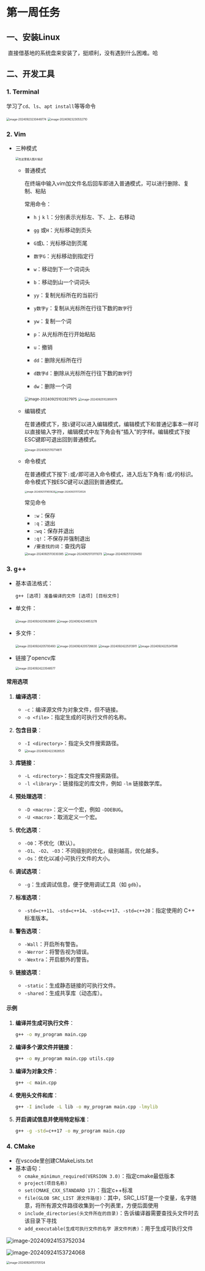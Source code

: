# **第一周任务**

## 一、安装Linux

​	直接借基地的系统盘来安装了，挺顺利，没有遇到什么困难。哈

## 二、开发工具

### 1. Terminal

学习了`cd`、`ls`、`apt install`等等命令

<img src="/home/laurent/.config/Typora/typora-user-images/image-20240923230448774.png" alt="image-20240923230448774" style="zoom:50%;" />

<img src="/home/laurent/.config/Typora/typora-user-images/image-20240923230532710.png" alt="image-20240923230532710" style="zoom:50%;" />

### 2. Vim

- 三种模式

  <img src="https://i-blog.csdnimg.cn/blog_migrate/93519d09968c6d719e2a34bf89b17e37.png" alt="在这里插入图片描述" style="zoom:50%;" />

  - 普通模式

    在终端中输入vim加文件名后回车即进入普通模式，可以进行删除、复制、粘贴

    常用命令：

    - `h` `j` `k` `l`：分别表示光标左、下、上、右移动
    - `gg` 或`H`：光标移动到页头
    - `G`或`L`：光标移动到页尾
    - `数字G`：光标移动到指定行
    - `w`：移动到下一个词词头
    - `b`：移动到山一个词词头

    - `yy`：复制光标所在的当前行
    - `y数字y`：复制从光标所在行往下数的`数字`行
    - `yw`：复制一个词
    - `p`：从光标所在行开始粘贴
    - `u`：撤销
    - `dd`：删除光标所在行
    - `d数字d`：删除从光标所在行往下数的`数字`行
    - `dw`：删除一个词

    <img src="/home/laurent/.config/Typora/typora-user-images/image-20240925102827975.png" alt="image-20240925102827975" style="zoom: 67%;" />

    <img src="/home/laurent/.config/Typora/typora-user-images/image-20240925102859179.png" alt="image-20240925102859179" style="zoom:50%;" />

  - 编辑模式

    在普通模式下，按`i`键可以进入编辑模式，编辑模式下和普通记事本一样可以直接输入字符，编辑模式中左下角会有“插入”的字样。编辑模式下按ESC键即可退出回到普通模式。

    <img src="/home/laurent/.config/Typora/typora-user-images/image-20240925110714611.png" alt="image-20240925110714611" style="zoom:50%;" />

  - 命令模式

    在普通模式下按下`:`或`/`即可进入命令模式，进入后左下角有`:`或`/`的标识。命令模式下按ESC键可以退回到普通模式。

    <img src="/home/laurent/.config/Typora/typora-user-images/image-20240925111655620.png" alt="image-20240925111655620" style="zoom:40%;" /><img src="/home/laurent/.config/Typora/typora-user-images/image-20240925111728528.png" alt="image-20240925111728528" style="zoom:40%;" />

    常见命令

    - `:w`：保存
    - `:q`：退出
    - `:wq`：保存并退出
    - `:q!`：不保存并强制退出
    - `/要查找的词`：查找内容

    <img src="/home/laurent/.config/Typora/typora-user-images/image-20240925113030385.png" alt="image-20240925113030385" style="zoom:50%;" />

    <img src="/home/laurent/.config/Typora/typora-user-images/image-20240925113111073.png" alt="image-20240925113111073" style="zoom:50%;" />

    <img src="/home/laurent/.config/Typora/typora-user-images/image-20240925113129450.png" alt="image-20240925113129450" style="zoom:50%;" />

    

### 3. g++

- 基本语法格式：

  ```
  g++ [选项] 准备编译的文件 [选项] [目标文件]
  ```

- 单文件：

  <img src="/home/laurent/.config/Typora/typora-user-images/image-20240924205626895.png" alt="image-20240924205626895" style="zoom:50%;" />

  <img src="/home/laurent/.config/Typora/typora-user-images/image-20240924204853278.png" alt="image-20240924204853278" style="zoom:50%;" />

- 多文件：

  <img src="/home/laurent/.config/Typora/typora-user-images/image-20240924205700493.png" alt="image-20240924205700493" style="zoom:50%;" />

  <img src="/home/laurent/.config/Typora/typora-user-images/image-20240924205726630.png" alt="image-20240924205726630" style="zoom:50%;" />

  <img src="/home/laurent/.config/Typora/typora-user-images/image-20240924225313911.png" alt="image-20240924225313911" style="zoom:50%;" />

  <img src="/home/laurent/.config/Typora/typora-user-images/image-20240924225241588.png" alt="image-20240924225241588" style="zoom:50%;" />

- 链接了opencv库

  <img src="/home/laurent/.config/Typora/typora-user-images/image-20240924223548577.png" alt="image-20240924223548577" style="zoom:50%;" />

  

#### 常用选项

1. **编译选项**：
   - `-c`：编译源文件为对象文件，但不链接。
   - `-o <file>`：指定生成的可执行文件的名称。

2. **包含目录**：
   - `-I <directory>`：指定头文件搜索路径。
   - <img src="/home/laurent/.config/Typora/typora-user-images/image-20240924223826525.png" alt="image-20240924223826525" style="zoom:50%;" />
   
3. **库链接**：
   - `-L <directory>`：指定库文件搜索路径。
   - `-l <library>`：链接指定的库文件，例如 `-lm` 链接数学库。

4. **预处理选项**：
   - `-D <macro>`：定义一个宏，例如 `-DDEBUG`。
   - `-U <macro>`：取消定义一个宏。

5. **优化选项**：
   - `-O0`：不优化（默认）。
   - `-O1`、`-O2`、`-O3`：不同级别的优化，级别越高，优化越多。
   - `-Os`：优化以减小可执行文件的大小。

6. **调试选项**：
   - `-g`：生成调试信息，便于使用调试工具（如 `gdb`）。

7. **标准选项**：
   - `-std=c++11`、`-std=c++14`、`-std=c++17`、`-std=c++20`：指定使用的 C++ 标准版本。

8. **警告选项**：
   - `-Wall`：开启所有警告。
   - `-Werror`：将警告视为错误。
   - `-Wextra`：开启额外的警告。

9. **链接选项**：
   - `-static`：生成静态链接的可执行文件。
   - `-shared`：生成共享库（动态库）。

#### 示例

1. **编译并生成可执行文件**：
   ```bash
   g++ -o my_program main.cpp
   ```

2. **编译多个源文件并链接**：
   ```bash
   g++ -o my_program main.cpp utils.cpp
   ```

3. **编译为对象文件**：
   ```bash
   g++ -c main.cpp
   ```

4. **使用头文件和库**：
   ```bash
   g++ -I include -L lib -o my_program main.cpp -lmylib
   ```

5. **开启调试信息并使用特定标准**：
   ```bash
   g++ -g -std=c++17 -o my_program main.cpp
   ```

### 4. CMake

- 在vscode里创建CMakeLists.txt
- 基本语句：
  - `cmake_minimun_required(VERSION 3.0)`：指定cmake最低版本
  - `project(项目名称)`
  - `set(CMAKE_CXX_STANDARD 17)`：指定c++标准
  - `file(GLOB SRC_LIST 源文件路径)`：其中，SRC_LIST是一个变量，名字随意，将所有源文件路径收集到一个列表里，方便后面使用
  - `include_directories(头文件所在的目录)`：告诉编译器需要查找头文件时去该目录下寻找
  - `add_executable(生成可执行文件的名字 源文件列表)`：用于生成可执行文件

![image-20240924153752034](/home/laurent/.config/Typora/typora-user-images/image-20240924153752034.png)

![image-20240924153724068](/home/laurent/.config/Typora/typora-user-images/image-20240924153724068.png)

<img src="/home/laurent/.config/Typora/typora-user-images/image-20240924153705124.png" alt="image-20240924153705124" style="zoom:50%;" />
